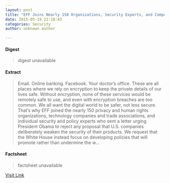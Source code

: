 ```yaml
---
layout: post
title: "EFF Joins Nearly 150 Organizations, Security Experts, and Companies to Urge President Obama to Support Strong Encryption"
date: 2015-05-19 22:18:43
categories: Security
author: unknown author

---
```



#### Digest
>digest unavailable

#### Extract
>Email. Online banking. Facebook. Your doctor’s office. These are all places where we rely on encryption to keep the private details of our lives safe. Without encryption, none of these services would be remotely safe to use, and even with encryption breaches are too common. We all want the digital world to be safer, not less secure. That’s why EFF joined the nearly 150 privacy and human rights organizations, technology companies and trade associations, and individual security and policy experts who sent a letter urging President Obama to reject any proposal that U.S. companies deliberately weaken the security of their products. We request that the White House instead focus on developing policies that will promote rather than undermine the w...

#### Factsheet
>factsheet unavailable

[Visit Link](https://www.eff.org/deeplinks/2015/05/eff-joins-nearly-150-organizations-security-experts-and-companies-urge-president)



